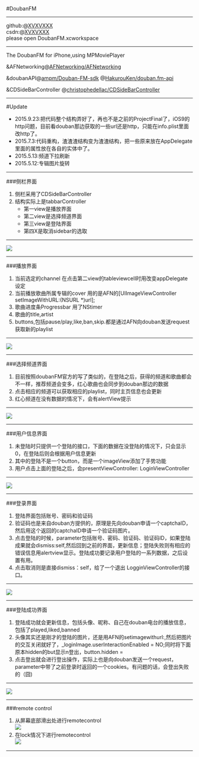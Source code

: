 #DoubanFM  

---
github:@[XVXVXXX](https://github.com/XVXVXXX)  
csdn:@[XVXVXXX](http://blog.csdn.net/xwj0918030230)  
please open DoubanFM.xcworkspace

---  

The DoubanFM for iPhone,using MPMoviePlayer
 
&AFNetworking@[AFNetworking/AFNetworking](https://github.com/AFNetworking/AFNetworking)
  
&doubanAPI@[ampm/Douban-FM-sdk](https://github.com/ampm/Douban-FM-sdk)  @[HakurouKen/douban.fm-api](https://github.com/HakurouKen/douban.fm-api)

&CDSideBarController @[christophedellac/CDSideBarController](https://github.com/christophedellac/CDSideBarController)

---
#Update
* 2015.9.23:把代码整个结构弄好了，再也不是之前的ProjectFinal了，iOS9的http问题，目前看douban那边获取的一些url还是http，只能在info.plist里面改http了。
* 2015.7.3:代码重构，渣渣渣结构变为渣渣结构，把一些原来放在AppDelegate里面的属性放在各自的实体中了。
* 2015.5.13:频道下拉刷新
* 2015.5.12:专辑图片旋转

--- 



###侧栏界面
1. 侧栏采用了CDSideBarController  
2. 结构实际上是tabbarController   
   * 第一view是播放界面
   * 第二view是选择频道界面
   * 第三view是登陆界面 
   * 第四X是取消sidebar的选取  
   
---   

![](https://github.com/XVXVXXX/DoubanFM/raw/master/readmeImage/page0.png)

---   

###播放界面
1. 当前选定的channel 在点击第二view的tableviewcell时用改变appDelegate设定
2. 当前播放歌曲所属专辑的cover 用的是AFN的[UIImageViewController setImageWithURL:(NSURL *)url];
3. 歌曲进度条Progressbar 用了NStimer
4. 歌曲的title,artist
5. buttons,包括pause/play,like,ban,skip.都是通过AFN向douban发送request获取新的playlist  

---

![](https://github.com/XVXVXXX/DoubanFM/raw/master/readmeImage/page1.png)

---   

###选择频道界面
1. 目前按照doubanFM官方的写了类似的，在登陆之后，获得的频道和歌曲都会不一样，推荐频道会变多，红心歌曲也会同步到douban那边的数据  
2. 点击相应的频道可以获取相应的playlist，同时主页信息也会更新  
3. 红心频道在没有数据的情况下，会有alertView提示

---

![](https://github.com/XVXVXXX/DoubanFM/raw/master/readmeImage/page2.png)

---

###用户信息界面
1. 未登陆时只提供一个登陆的接口，下面的数据在没登陆的情况下，只会显示0，在登陆后则会根据用户信息更新
2. 其中的登陆不是一个button，而是一个imageView添加了手势功能  
3. 用户点击上面的登陆之后，会presentViewController: LoginViewController

---
![](https://github.com/XVXVXXX/DoubanFM/raw/master/readmeImage/page3.png)

---

###登录界面
1. 登陆界面包括账号、密码和验证码
2. 验证码也是来自douban方提供的，原理是先向douban申请一个captchaID，然后用这个返回的captchaID申请一个验证码图片。
3. 点击登陆的时候，parameter包括账号、密码、验证码、验证码ID，如果登陆成果就会dismiss:self,然后回到之前的界面，更新信息；登陆失败则有相应的错误信息用alertview显示。登陆成功要记录用户登陆的一系列数据，之后设置有用。
4. 点击取消则是直接dismiss：self，给了一个退出 LogginViewController的接口。

---
![](https://github.com/XVXVXXX/DoubanFM/raw/master/readmeImage/page4.png)

---
###登陆成功界面
1. 登陆成功就会更新信息，包括头像、昵称、自己在douban电台的播放信息，包括了played,liked,banned
2. 头像其实还是刚才的登陆的图片，还是用AFN的setimagewithurl:,然后把图片的交互关闭就好了，_loginImage.userInteractionEnabled = NO;同时将下面原本hidden的but显示n登出，button.hidden = 
3. 点击登出就会进行登出操作，实际上也是向douban发送一个request，parameter中带了之前登录时返回的一个cookies。有问题的话，会登出失败的（囧)  
  
---  

![](https://github.com/XVXVXXX/DoubanFM/raw/master/readmeImage/page5.png)

---
###remote control
1. 从屏幕底部滑出处进行remotecontrol  
![](https://github.com/XVXVXXX/DoubanFM/raw/master/readmeImage/page6.png)
2. 在lock情况下进行remotecontrol  
![](https://github.com/XVXVXXX/DoubanFM/raw/master/readmeImage/page7.png)

---
